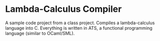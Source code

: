 # Lambda-Calculus Compiler
A sample code project from a class project. Compiles a lambda-calculus language into C. Everything is written in ATS, a functional programming language (similar to OCaml/SML).
